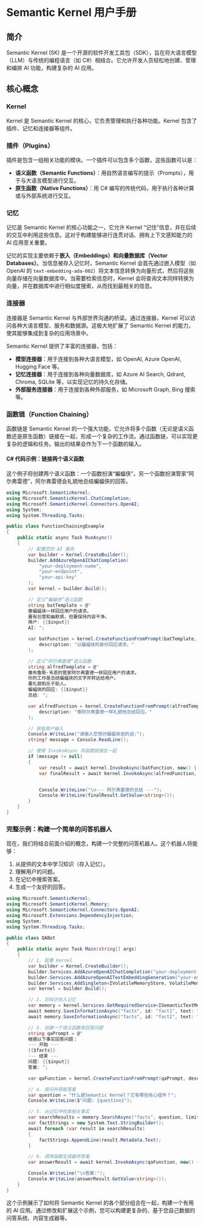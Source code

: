 # Semantic Kernel 用户手册

## 简介

Semantic Kernel (SK) 是一个开源的软件开发工具包（SDK），旨在将大语言模型（LLM）与传统的编程语言（如 C#）相结合。它允许开发人员轻松地创建、管理和编排 AI 功能，构建复杂的 AI 应用。

## 核心概念

### Kernel

Kernel 是 Semantic Kernel 的核心，它负责管理和执行各种功能。Kernel 包含了插件、记忆和连接器等组件。

### 插件（Plugins）

插件是包含一组相关功能的模块。一个插件可以包含多个函数，这些函数可以是：

*   **语义函数（Semantic Functions）**：用自然语言编写的提示（Prompts），用于与大语言模型进行交互。
*   **原生函数（Native Functions）**：用 C# 编写的传统代码，用于执行各种计算或与外部系统进行交互。

### 记忆

记忆是 Semantic Kernel 的核心功能之一，它允许 Kernel “记住”信息，并在后续的交互中利用这些信息。这对于构建能够进行连贯对话、拥有上下文感知能力的 AI 应用至关重要。

记忆的实现主要依赖于**嵌入（Embeddings）**和**向量数据库（Vector Databases）**。当信息被存入记忆时，Semantic Kernel 会首先通过嵌入模型（如 OpenAI 的 `text-embedding-ada-002`）将文本信息转换为向量形式，然后将这些向量存储在向量数据库中。当需要检索信息时，Kernel 会将查询文本同样转换为向量，并在数据库中进行相似度搜索，从而找到最相关的信息。

### 连接器

连接器是 Semantic Kernel 与外部世界沟通的桥梁。通过连接器，Kernel 可以访问各种大语言模型、服务和数据源。这极大地扩展了 Semantic Kernel 的能力，使其能够集成到复杂的应用场景中。

Semantic Kernel 提供了丰富的连接器，包括：

*   **模型连接器**：用于连接到各种大语言模型，如 OpenAI, Azure OpenAI, Hugging Face 等。
*   **记忆连接器**：用于连接到各种向量数据库，如 Azure AI Search, Qdrant, Chroma, SQLite 等，以实现记忆的持久化存储。
*   **外部服务连接器**：用于连接到各种外部服务，如 Microsoft Graph, Bing 搜索等。

### 函数链（Function Chaining）

函数链是 Semantic Kernel 的一个强大功能，它允许将多个函数（无论是语义函数还是原生函数）链接在一起，形成一个复杂的工作流。通过函数链，可以实现更复杂的逻辑和任务。输出的结果会作为下一个函数的输入。

#### C# 代码示例：链接两个语义函数

这个例子将创建两个语义函数：一个函数扮演“蝙蝠侠”，另一个函数扮演管家“阿尔弗雷德”，阿尔弗雷德会礼貌地总结蝙蝠侠的回答。

```csharp
using Microsoft.SemanticKernel;
using Microsoft.SemanticKernel.ChatCompletion;
using Microsoft.SemanticKernel.Connectors.OpenAI;
using System;
using System.Threading.Tasks;

public class FunctionChainingExample
{
    public static async Task RunAsync()
    {
        // 配置您的 AI 服务
        var builder = Kernel.CreateBuilder();
        builder.AddAzureOpenAIChatCompletion(
            "your-deployment-name",
            "your-endpoint",
            "your-api-key"
        );
        var kernel = builder.Build();

        // 定义“蝙蝠侠”语义函数
        string batTemplate = @"
        像蝙蝠侠一样回应用户的请求。
        要有创意和幽默感，但要保持内容干净。
        用户: {{$input}}
        AI: ";

        var batFunction = kernel.CreateFunctionFromPrompt(batTemplate,
            description: "以蝙蝠侠的身份回应请求。"
        );

        // 定义“阿尔弗雷德”语义函数
        string alfredTemplate = @"
        像布鲁斯·韦恩的管家阿尔弗雷德一样回应用户的请求。
        你的工作是总结蝙蝠侠的文字并转达给用户。
        要礼貌和乐于助人。
        蝙蝠侠的回应: {{$input}}
        总结: ";

        var alfredFunction = kernel.CreateFunctionFromPrompt(alfredTemplate,
            description: "像阿尔弗雷德一样礼貌地总结回应。"
        );

        // 获取用户输入
        Console.WriteLine("请输入您想对蝙蝠侠说的话:");
        string? message = Console.ReadLine();

        // 使用 InvokeAsync 将函数链接在一起
        if (message != null)
        {
            var result = await kernel.InvokeAsync(batFunction, new() { { "input", message } });
            var finalResult = await kernel.InvokeAsync(alfredFunction, new() { { "input", result.ToString() } });


            Console.WriteLine("\n--- 阿尔弗雷德的总结 ---");
            Console.WriteLine(finalResult.GetValue<string>());
        }
    }
}
```

### 完整示例：构建一个简单的问答机器人

现在，我们将结合前面介绍的概念，构建一个完整的问答机器人。这个机器人将能够：
1.  从提供的文本中学习知识（存入记忆）。
2.  理解用户的问题。
3.  在记忆中搜索答案。
4.  生成一个友好的回答。

```csharp
using Microsoft.SemanticKernel;
using Microsoft.SemanticKernel.Memory;
using Microsoft.SemanticKernel.Connectors.OpenAI;
using Microsoft.Extensions.DependencyInjection;
using System;
using System.Threading.Tasks;

public class QABot
{
    public static async Task Main(string[] args)
    {
        // 1. 配置 Kernel
        var builder = Kernel.CreateBuilder();
        builder.Services.AddAzureOpenAIChatCompletion("your-deployment-name", "https://your-endpoint.openai.azure.com/", "your-api-key");
        builder.Services.AddAzureOpenAITextEmbeddingGeneration("your-embedding-deployment-name", "https://your-endpoint.openai.azure.com/", "your-api-key");
        builder.Services.AddSingleton<IVolatileMemoryStore, VolatileMemoryStore>();
        var kernel = builder.Build();

        // 2. 将知识存入记忆
        var memory = kernel.Services.GetRequiredService<ISemanticTextMemory>();
        await memory.SaveInformationAsync("facts", id: "fact1", text: "Semantic Kernel 是一个能将大语言模型与传统编程语言结合的开源SDK。它由微软开发。主要编程语言是C#.\n总结：SK是一个微软开发的C#开源SDK，用于结合LLM和传统编程。", description: "关于Semantic Kernel的信息");
        await memory.SaveInformationAsync("facts", id: "fact2", text: "SK的核心组件包括Kernel、插件（Plugins）、记忆（Memory）和连接器（Connectors）。\n总结：SK的核心组件是Kernel、插件、记忆和连接器。", description: "关于Semantic Kernel核心组件的信息");

        // 3. 创建一个语义函数来回答问题
        string qaPrompt = @"
        根据以下事实回答问题：
        --- 开始 ---
        {{$facts}}
        --- 结束 ---
        问题: {{$input}}
        答案: ";

        var qaFunction = kernel.CreateFunctionFromPrompt(qaPrompt, description: "根据事实回答问题。");

        // 4. 提问并获取答案
        var question = "什么是Semantic Kernel？它有哪些核心组件？";
        Console.WriteLine($"问题: {question}");

        // 5. 从记忆中检索相关事实
        var searchResults = memory.SearchAsync("facts", question, limit: 2);
        var factStrings = new System.Text.StringBuilder();
        await foreach (var result in searchResults)
        {
            factStrings.AppendLine(result.Metadata.Text);
        }

        // 6. 调用函数生成最终答案
        var answerResult = await kernel.InvokeAsync(qaFunction, new() { { "input", question }, { "facts", factStrings.ToString() } });

        Console.WriteLine("\n答案:");
        Console.WriteLine(answerResult.GetValue<string>());
    }
}
```

这个示例展示了如何将 Semantic Kernel 的各个部分组合在一起，构建一个有用的 AI 应用。通过修改和扩展这个示例，您可以构建更复杂的、基于您自己数据的问答系统、内容生成器等。
